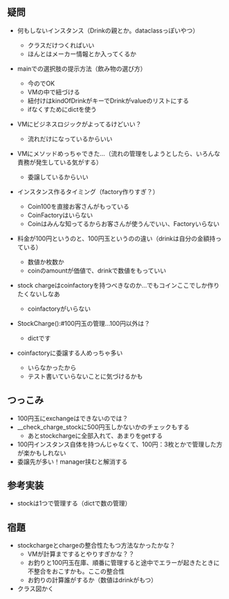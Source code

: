 ## 疑問
- 何もしないインスタンス（Drinkの親とか。dataclassっぽいやつ）
  - クラスだけつくればいい
  - ほんとはメーカー情報とか入ってくるか
- mainでの選択肢の提示方法（飲み物の選び方）
  - 今のでOK
  - VMの中で紐づける
  - 紐付けはkindOfDrinkがキーでDrinkがvalueのリストにする
  - ifなくすためにdictを使う
- VMにビジネスロジックがよってるけどいい？
  - 流れだけになっているからいい
- VMにメソッドめっちゃできた…（流れの管理をしようとしたら、いろんな責務が発生している気がする）
  - 委譲しているからいい

- インスタンス作るタイミング（factory作りすぎ？）
  - Coin100を直接お客さんがもっている
  - CoinFactoryはいらない
  - Coinはみんな知ってるからお客さんが使うんでいい、Factoryいらない

- 料金が100円というのと、100円玉というのの違い（drinkは自分の金額持っている）
  - 数値か枚数か
  - coinのamountが価値で、drinkで数値をもっていい
- stock chargeはcoinfactoryを持つべきなのか…でもコインここでしか作りたくないしなあ
  - coinfactoryがいらない
- StockCharge():#100円玉の管理…100円以外は？
  - dictです
- coinfactoryに委譲する人めっちゃ多い
  - いらなかったから
  - テスト書いていらないことに気づけるかも

## つっこみ
- 100円玉にexchangeはできないのでは？
- __check_charge_stockに500円玉しかないかのチェックもする
  - あとstockchargeに全部入れて、あまりをgetする
- 100円インスタンス自体を持つんじゃなくて、100円：3枚とかで管理した方が楽かもしれない
- 委譲先が多い！manager挟むと解消する 

## 参考実装
- stockは1つで管理する（dictで数の管理）

## 宿題
- stockchargeとchargeの整合性たもつ方法なかったかな？
  - VMが計算までするとやりすぎかな？？
  - お釣りと100円玉在庫、順番に管理すると途中でエラーが起きたときに不整合をおこすかも。ここの整合性
  - お釣りの計算誰がするか（数値はdrinkがもつ）
- クラス図かく
